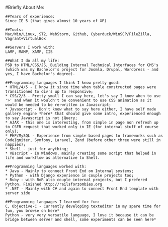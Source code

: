 #Briefly About Me:
    
    ##Years of experience: 
    Since IE 5 (that gives almost 10 years of XP)
    
    ##Tools: 
    Mac/Win/Linux, ST2, WebStorm, Github, Cyberduck/WinSCP/FileZilla, Vagrant+VirtualBox
    
    ##Servers I work with: 
    LAMP, MAMP, XAMP, IIS
    
    ##What I do all my life: 
    PSD to HTML/CSS/JS, Building Internal Technical Interfaces for CMS's (which was my Bachelor's project for Joomla, Drupal, Wordpress - and yes, I have Bachelor's degree).

    ##Programming languages I think I know pretty good:
    * HTML/4/5 - I know it since time when table constructed pages were transitioned to div's up to responsive;
    * CSS/2/3 - Pretty small I can say here, let's say I know when to use '>' and when it wouldn't be convenient to use CSS animation as it would be needed to be re-written in Javascript;   
    * Javascript - Don't know what to say here either, I have self made gallery engine *here* that should give some intro, experienced enough to say Javascript is not jQuery;
    * AJAX - this one is interesting, from simple in page non refresh up to CSFR request that worked only in IE (for internal stuff of course only);
    * PHP/MySQL - Experience from simple based pages to frameworks such as CodeIgniter, Symfony, Laravel, Zend (before other three were still in nappies);
    * Shell - just for anything;
    * VBscript - In Windows, mainly creating some script that helped in life and workflow as alternative to Shell.

    ##Programming languages worked with:
    * Java - Mainly to connect Front End on Internal systems;
    * Python - with Django experience in couple projects too;
    * Ruby - with RoR also couple internal projects, but I prefered Python. Finished http://railsforzombies.org
    * .NET - Mainly with C# and again to connect Front End template with server side

    ##Programming languages I learned for fun:
    C, Objective-C - Currently developing texteditor in my spare time for fun, you browse on here*
    Python - very very versatile language, I love it because it can be bridge between server and shell, some experiments can be seen here*






